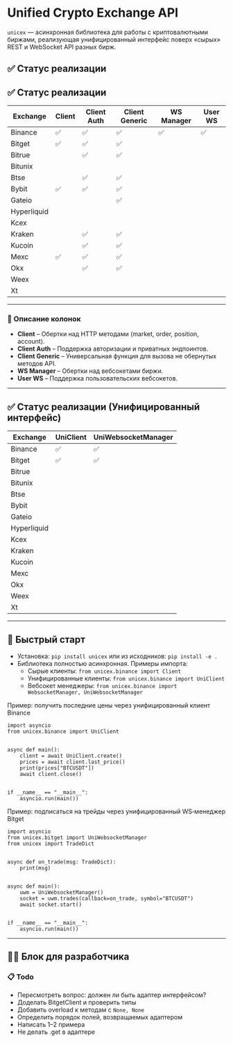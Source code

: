 # Unified Crypto Exchange API

`unicex` — асинхронная библиотека для работы с криптовалютными биржами, реализующая унифицированный интерфейс поверх «сырых» REST и WebSocket API разных бирж.

## ✅ Статус реализации

## ✅ Статус реализации

| Exchange    | Client | Client Auth | Client Generic | WS Manager | User WS |
|-------------|--------|-------------|----------------|------------|---------|
| Binance     | ✅     | ✅          | ✅             | ✅         | ✅      |
| Bitget      | ✅     | ✅          | ✅             |            |         |
| Bitrue      |        | ✅          | ✅             |            |         |
| Bitunix     |        |             |                |            |         |
| Btse        |        | ✅          | ✅             |            |         |
| Bybit       | ✅     | ✅          | ✅             |            |         |
| Gateio      |        |             | ✅             |            |         |
| Hyperliquid |        |             |                |            |         |
| Kcex        |        |             |                |            |         |
| Kraken      |        | ✅          | ✅             |            |         |
| Kucoin      |        | ✅          | ✅             |            |         |
| Mexc        | ✅     | ✅          | ✅             |            |         |
| Okx         |        | ✅          | ✅             |            |         |
| Weex        |        |             |                |            |         |
| Xt          |        |             |                |            |         |

---

### 📖 Описание колонок

- **Client** – Обертки над HTTP методами (market, order, position, account).
- **Client Auth** – Поддержка авторизации и приватных эндпоинтов.
- **Client Generic** – Универсальная функция для вызова не обернутых методов API.
- **WS Manager** – Обертки над вебсокетами биржи.
- **User WS** – Поддержка пользовательских вебсокетов.

---

## ✅ Статус реализации (Унифицированный интерфейс)

| Exchange    | UniClient | UniWebsocketManager |
|-------------|-----------|----------------------|
| Binance     | ✅        | ✅                   |
| Bitget      | ✅        | ✅                   |
| Bitrue      |           |                      |
| Bitunix     |           |                      |
| Btse        |           |                      |
| Bybit       |           |                      |
| Gateio      |           |                      |
| Hyperliquid |           |                      |
| Kcex        |           |                      |
| Kraken      |           |                      |
| Kucoin      |           |                      |
| Mexc        |           |                      |
| Okx         |           |                      |
| Weex        |           |                      |
| Xt          |           |                      |

---

## 🚀 Быстрый старт

- Установка: `pip install unicex` или из исходников: `pip install -e .`
- Библиотека полностью асинхронная. Примеры импорта:
  - Сырые клиенты: `from unicex.binance import Client`
  - Унифицированные клиенты: `from unicex.binance import UniClient`
  - Вебсокет менеджеры: `from unicex.binance import WebsocketManager, UniWebsocketManager`

Пример: получить последние цены через унифицированный клиент Binance

```
import asyncio
from unicex.binance import UniClient


async def main():
    client = await UniClient.create()
    prices = await client.last_price()
    print(prices["BTCUSDT"])
    await client.close()


if __name__ == "__main__":
    asyncio.run(main())
```

Пример: подписаться на трейды через унифицированный WS‑менеджер Bitget

```
import asyncio
from unicex.bitget import UniWebsocketManager
from unicex import TradeDict


async def on_trade(msg: TradeDict):
    print(msg)


async def main():
    uwm = UniWebsocketManager()
    socket = uwm.trades(callback=on_trade, symbol="BTCUSDT")
    await socket.start()


if __name__ == "__main__":
    asyncio.run(main())
```

---

## 🧑‍💻 Блок для разработчика

### 📋 Todo
- Пересмотреть вопрос: должен ли быть адаптер интерфейсом?
- Доделать BitgetClient и проверить типы
- Добавить overload к методам с `None, None`
- Определить порядок полей, возвращаемых адаптером
- Написать 1–2 примера
- Не делать .get в адаптере

